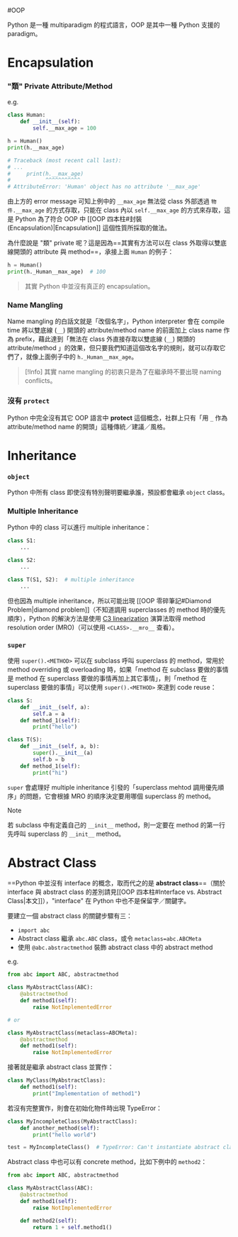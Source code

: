 #OOP

Python 是一種 multiparadigm 的程式語言，OOP 是其中一種 Python 支援的 paradigm。

# Encapsulation

### "類" Private Attribute/Method

e.g.

```Python
class Human:
    def __init__(self):
        self.__max_age = 100

h = Human()
print(h.__max_age)

# Traceback (most recent call last):
# ...
#     print(h.__max_age)
#           ^^^^^^^^^^^
# AttributeError: 'Human' object has no attribute '__max_age'
```

由上方的 error message 可知上例中的 `__max_age` 無法從 class 外部透過 `物件.__max_age` 的方式存取，只能在 class 內以 `self.__max_age` 的方式來存取，這是 Python 為了符合 OOP 中 [[OOP 四本柱#封裝 (Encapsulation)|Encapsulation]] 這個性質所採取的做法。

為什麼說是 "類" private 呢？這是因為==其實有方法可以在 class 外取得以雙底線開頭的 attribute 與 method==，承接上面 `Human` 的例子：

```Python
h = Human()
print(h._Human__max_age)  # 100
```

>其實 Python 中並沒有真正的 encapsulation。

### Name Mangling

Name mangling 的白話文就是「改個名字」，Python interpreter 會在 compile time 將以雙底線 (`__`) 開頭的 attribute/method name 的前面加上 class name 作為 prefix，藉此達到「無法在 class 外直接存取以雙底線 (`__`) 開頭的 attribute/method 」的效果，但只要我們知道這個改名字的規則，就可以存取它們了，就像上面例子中的 `h._Human__max_age`。

>[!Info]
>其實 name mangling 的初衷只是為了在繼承時不要出現 naming conflicts。

### 沒有 `protect`

Python 中完全沒有其它 OOP 語言中 **protect** 這個概念，社群上只有「用 `_` 作為 attribute/method name 的開頭」這種傳統／建議／風格。

# Inheritance

### `object`

Python 中所有 class 即使沒有特別聲明要繼承誰，預設都會繼承 `object` class。

### Multiple Inheritance

Python 中的 class 可以進行 multiple inheritance：

```Python
class S1:
    ...

class S2:
    ...

class T(S1, S2):  # multiple inheritance
    ...
```

但也因為 multiple inheritance，所以可能出現 [[OOP 零碎筆記#Diamond Problem|diamond problem]]（不知道調用 superclasses 的 method 時的優先順序），Python 的解決方法是使用 [C3 linearization](https://en.wikipedia.org/wiki/C3_linearization) 演算法取得 method resolution order (MRO)（可以使用 `<CLASS>.__mro__` 查看）。

### `super`

使用 `super().<METHOD>` 可以在 subclass 呼叫 superclass 的 method，常用於 method overriding 或 overloading 時，如果「method 在 subclass 要做的事情是 method 在 superclass 要做的事情再加上其它事情」，則「method 在 superclass 要做的事情」可以使用 `super().<METHOD>` 來達到 code reuse：

```Python
class S:
    def __init__(self, a):
        self.a = a
    def method_1(self):
        print("hello")

class T(S):
    def __init__(self, a, b):
        super().__init__(a)
        self.b = b
    def method_1(self):
        print("hi")
```

`super` 會處理好 multiple inheritance 引發的「superclass mehtod 調用優先順序」的問題，它會根據 MRO 的順序決定要用哪個 superclass 的 method。

>[!Note]
>若 subclass 中有定義自己的 `__init__` method，則一定要在 method 的第一行先呼叫 superclass 的 `__init__` method。

# Abstract Class

==Python 中並沒有 interface 的概念，取而代之的是 **abstract class**==（關於 interface 與 abstract class 的差別請見[[OOP 四本柱#Interface vs. Abstract Class|本文]]），"interface" 在 Python 中也不是保留字／關鍵字。

要建立一個 abstract class 的關鍵步驟有三：

- `import abc`
- Abstract class 繼承 `abc.ABC` class，或令 `metaclass=abc.ABCMeta`
- 使用 `@abc.abstractmethod` 裝飾 abstract class 中的 abstract method

e.g.

```Python
from abc import ABC, abstractmethod

class MyAbstractClass(ABC):
    @abstractmethod
    def method1(self):
        raise NotImplementedError

# or

class MyAbstractClass(metaclass=ABCMeta):
    @abstractmethod
    def method1(self):
        raise NotImplementedError
```

接著就是繼承 abstract class 並實作：

```Python
class MyClass(MyAbstractClass):
    def method1(self):
        print("Implementation of method1")
```

若沒有完整實作，則會在初始化物件時出現 TypeError：

```Python
class MyIncompleteClass(MyAbstractClass):
    def another_method(self):
        print("hello world")

test = MyIncompleteClass()  # TypeError: Can't instantiate abstract class MyIncompleteClass with abstract method method1
```

Abstract class 中也可以有 concrete method，比如下例中的 `method2`：

```Python
from abc import ABC, abstractmethod

class MyAbstractClass(ABC):
    @abstractmethod
    def method1(self):
        raise NotImplementedError

    def method2(self):
        return 1 + self.method1()
```
